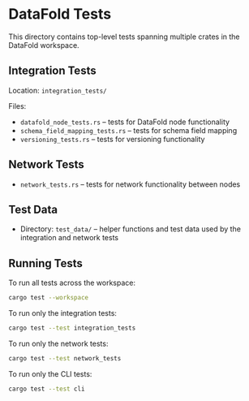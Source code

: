 # DataFold Tests

This directory contains top-level tests spanning multiple crates in the DataFold workspace.

## Integration Tests

Location: `integration_tests/`

Files:

- `datafold_node_tests.rs` – tests for DataFold node functionality  
- `schema_field_mapping_tests.rs` – tests for schema field mapping  
- `versioning_tests.rs` – tests for versioning functionality  

## Network Tests

- `network_tests.rs` – tests for network functionality between nodes  

## Test Data

- Directory: `test_data/` – helper functions and test data used by the integration and network tests  

## Running Tests

To run all tests across the workspace:

```bash
cargo test --workspace
```

To run only the integration tests:

```bash
cargo test --test integration_tests
```

To run only the network tests:

```bash
cargo test --test network_tests
```

To run only the CLI tests:
```bash
cargo test --test cli
```
